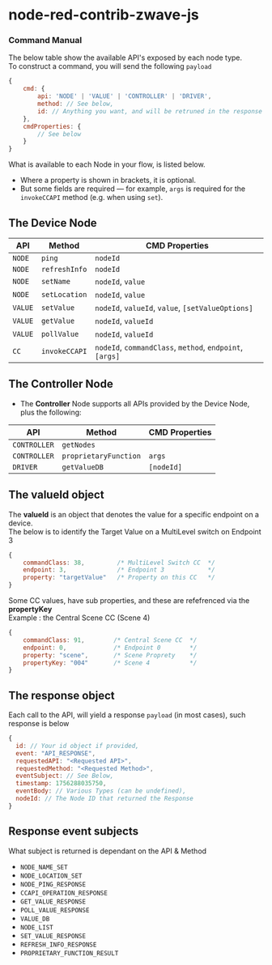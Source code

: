 # node-red-contrib-zwave-js


### Command Manual  
The below table show the available API's exposed by each node type.  
To construct a command, you will send the following `payload`

```js
{
    cmd: {
        api: 'NODE' | 'VALUE' | 'CONTROLLER' | 'DRIVER',
        method: // See below,
        id: // Anything you want, and will be retruned in the response (optional)
    },
    cmdProperties: {
        // See below
    }
}
```
What is available to each Node in your flow, is listed below.

 - Where a property is shown in brackets, it is optional.
 - But some fields are required — for example, `args` is required for the `invokeCCAPI` method (e.g. when using `set`).

The Device Node
--------

| API | Method | CMD Properties | 
|-----|--------| ---------------|
| `NODE` | `ping` | `nodeId` |
| `NODE` | `refreshInfo` | `nodeId` |
| `NODE` | `setName` | `nodeId`, `value` |
| `NODE` | `setLocation` | `nodeId`, `value` |
| `VALUE` | `setValue` | `nodeId`, `valueId`, `value`, `[setValueOptions]` |
| `VALUE` | `getValue` | `nodeId`, `valueId` |
| `VALUE` | `pollValue` | `nodeId`, `valueId` |
| `CC` | `invokeCCAPI` | `nodeId`, `commandClass`, `method`, `endpoint`, `[args]` |

The Controller Node
--------

 - The **Controller** Node supports all APIs provided by the Device Node, plus the following:

| API | Method | CMD Properties | 
|-----|--------| ---------------|
| `CONTROLLER` | `getNodes` | |
| `CONTROLLER` | `proprietaryFunction` | `args`|
| `DRIVER` | `getValueDB` | `[nodeId]`|

The valueId object
--------
The **valueId** is an object that denotes the value for a specific endpoint on a device.  
The below is to identify the Target Value on a MultiLevel switch on Endpoint 3

```js
{
    commandClass: 38,         /* MultiLevel Switch CC  */
    endpoint: 3,              /* Endpoint 3            */
    property: "targetValue"   /* Property on this CC   */
}
```

Some CC values, have sub properties, and these are refefrenced via the **propertyKey**  
Example : the Central Scene CC (Scene 4)

```js
{
    commandClass: 91,        /* Central Scene CC  */
    endpoint: 0,             /* Endpoint 0        */
    property: "scene",       /* Scene Proprety    */
    propertyKey: "004"       /* Scene 4           */
}
```

The response object
--------
Each call to the API, will yield a response `payload` (in most cases), such response is below

```js
{
  id: // Your id object if provided,
  event: "API_RESPONSE",
  requestedAPI: "<Requested API>",
  requestedMethod: "<Requested Method>",
  eventSubject: // See Below,
  timestamp: 1756288035750,
  eventBody: // Various Types (can be undefined),
  nodeId: // The Node ID that returned the Response
}
```

Response event subjects
--------
What subject is returned is dependant on the API & Method
 - `NODE_NAME_SET`
 - `NODE_LOCATION_SET`
 - `NODE_PING_RESPONSE`
 - `CCAPI_OPERATION_RESPONSE`
 - `GET_VALUE_RESPONSE`
 - `POLL_VALUE_RESPONSE`
 - `VALUE_DB`
 - `NODE_LIST`
 - `SET_VALUE_RESPONSE`
 - `REFRESH_INFO_RESPONSE`
 - `PROPRIETARY_FUNCTION_RESULT`

